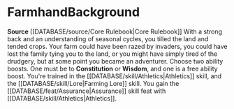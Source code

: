 ﻿---
ability:
- Constitution
- Wisdom
ability_boost:
- Constitution
- Wisdom
feat: '[[DATABASE/feat/Assurance|Assurance]]'
id: '14'
name: Farmhand
prerequisite: null
rarity: Common
rus_type_level: null
skill:
- '[[DATABASE/skill/Athletics|Athletics]]'
- Farming [[DATABASE/skill/Lore|Lore]]
source: '[[DATABASE/source/Core Rulebook|Core Rulebook]]'
subcategory: general
trait: null
type: Background

---
# Farmhand<span class="item-type">Background</span>

**Source** [[DATABASE/source/Core Rulebook|Core Rulebook]] 
With a strong back and an understanding of seasonal cycles, you tilled the land and tended crops. Your farm could have been razed by invaders, you could have lost the family tying you to the land, or you might have simply tired of the drudgery, but at some point you became an adventurer.
Choose two ability boosts. One must be to **Constitution** or **Wisdom**, and one is a free ability boost.
You're trained in the [[DATABASE/skill/Athletics|Athletics]] skill, and the [[DATABASE/skill/Lore|Farming Lore]] skill. You gain the [[DATABASE/feat/Assurance|Assurance]] skill feat with [[DATABASE/skill/Athletics|Athletics]].
